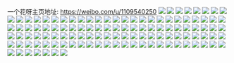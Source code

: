 一个花呀主页地址: https://weibo.com/u/1109540250 
![](https://wx4.sinaimg.cn/mw2000/42223d9agy1h8quphaeh2j22dc35s7wi.jpg) 
![](https://wx4.sinaimg.cn/mw2000/42223d9agy1h8qupd6d7ej22c0340e82.jpg) 
![](https://wx4.sinaimg.cn/mw2000/42223d9agy1h8quplsr2xj22c03404qr.jpg) 
![](https://wx4.sinaimg.cn/mw2000/42223d9agy1h8qupitvofj21ze2n7kjl.jpg) 
![](https://wx4.sinaimg.cn/mw2000/42223d9agy1h8qupjzunvj222v2ru1ky.jpg) 
![](https://wx4.sinaimg.cn/mw2000/42223d9agy1h8qupexedcj229g30mkjm.jpg) 
![](https://wx4.sinaimg.cn/mw2000/42223d9agy1h7ztguwzohj22c03401kx.jpg) 
![](https://wx4.sinaimg.cn/mw2000/42223d9agy1h7ztgwuq34j21t02eo4in.jpg) 
![](https://wx4.sinaimg.cn/mw2000/42223d9agy1h7ztgztiu7j21t02eo1hv.jpg) 
![](https://wx4.sinaimg.cn/mw2000/42223d9agy1h7zth5p4mnj22dc35s7wi.jpg) 
![](https://wx4.sinaimg.cn/mw2000/42223d9agy1h7zth46l3xj22c0349b1j.jpg) 
![](https://wx4.sinaimg.cn/mw2000/42223d9agy1h7zth1c4p0j22c0340e81.jpg) 
![](https://wx4.sinaimg.cn/mw2000/42223d9agy1h7y32n63f9j20wi17c7do.jpg) 
![](https://wx4.sinaimg.cn/mw2000/42223d9agy1h7y32mpv9tj20wi17c7jq.jpg) 
![](https://wx4.sinaimg.cn/mw2000/42223d9agy1h7y32e17mkj22c0340npd.jpg) 
![](https://wx4.sinaimg.cn/mw2000/42223d9agy1h7czr0xfpvj22c0340qv5.jpg) 
![](https://wx4.sinaimg.cn/mw2000/42223d9agy1h7czqvbta7j22dc35sb2a.jpg) 
![](https://wx4.sinaimg.cn/mw2000/42223d9agy1h7czr9hcnfj22c0340b29.jpg) 
![](https://wx4.sinaimg.cn/mw2000/42223d9agy1h7czr6psegj21vg2hx4qp.jpg) 
![](https://wx4.sinaimg.cn/mw2000/42223d9agy1h7czr4lv54j22c0340u0x.jpg) 
![](https://wx4.sinaimg.cn/mw2000/42223d9agy1h7ae1czphsj22392sd7wi.jpg) 
![](https://wx4.sinaimg.cn/mw2000/42223d9agy1h7ae1hvre4j22c03404qt.jpg) 
![](https://wx4.sinaimg.cn/mw2000/42223d9agy1h7ae134oijj22c033pe86.jpg) 
![](https://wx4.sinaimg.cn/mw2000/42223d9agy1h7ae1a8rnmj22c0340x6r.jpg) 
![](https://wx4.sinaimg.cn/mw2000/42223d9agy1h7adz64ww2j22c0340e82.jpg) 
![](https://wx4.sinaimg.cn/mw2000/42223d9agy1h7adzisg8bj22d935skjl.jpg) 
![](https://wx4.sinaimg.cn/mw2000/42223d9agy1h7adzngtdqj22c0340u0z.jpg) 
![](https://wx4.sinaimg.cn/mw2000/42223d9agy1h7adzs3u9kj22dc35sker.jpg) 
![](https://wx4.sinaimg.cn/mw2000/42223d9agy1h7adzbkw3ij22b432uqv5.jpg) 
![](https://wx4.sinaimg.cn/mw2000/42223d9agy1h6z2f7o9wuj229x31cu0z.jpg) 
![](https://wx4.sinaimg.cn/mw2000/42223d9agy1h6z2fbt12yj21o028m1kx.jpg) 
![](https://wx4.sinaimg.cn/mw2000/42223d9agy1h6z2fae3xlj22dc35rx6q.jpg) 
![](https://wx4.sinaimg.cn/mw2000/42223d9agy1h6z2f3k3nsj222w2rwqv5.jpg) 
![](https://wx4.sinaimg.cn/mw2000/42223d9agy1h6wqib9gf1j229h30nkjm.jpg) 
![](https://wx4.sinaimg.cn/mw2000/42223d9agy1h6wqicd1chj22c03404qp.jpg) 
![](https://wx4.sinaimg.cn/mw2000/42223d9agy1h6wqign557j22092ocnpe.jpg) 
![](https://wx4.sinaimg.cn/mw2000/42223d9agy1h6wqiil90hj22512up7wi.jpg) 
![](https://wx4.sinaimg.cn/mw2000/42223d9agy1h6wqina818j22c03407wj.jpg) 
![](https://wx4.sinaimg.cn/mw2000/42223d9agy1h6wqipn8swj22c0340b2a.jpg) 
![](https://wx4.sinaimg.cn/mw2000/42223d9agy1h6wqidelbhj228i2zdwx0.jpg) 
![](https://wx4.sinaimg.cn/mw2000/42223d9agy1h6wqmzspe2j229x318x6p.jpg) 
![](https://wx4.sinaimg.cn/mw2000/42223d9agy1h6s26bstj4j22c0345kjm.jpg) 
![](https://wx4.sinaimg.cn/mw2000/42223d9agy1h6s26flm0hj21zh2njnpe.jpg) 
![](https://wx4.sinaimg.cn/mw2000/42223d9agy1h6s268l0q5j22c0340qv6.jpg) 
![](https://wx4.sinaimg.cn/mw2000/42223d9agy1h6s26de1msj22c03407wh.jpg) 
![](https://wx4.sinaimg.cn/mw2000/42223d9agy1h6s266b9v6j22c0340qv5.jpg) 
![](https://wx4.sinaimg.cn/mw2000/42223d9agy1h6s26a2psaj22852yvnpd.jpg) 
![](https://wx4.sinaimg.cn/mw2000/42223d9agy1h6onhgi361j21t02eob29.jpg) 
![](https://wx4.sinaimg.cn/mw2000/42223d9agy1h6on68q3apj20wi1cr3yz.jpg) 
![](https://wx4.sinaimg.cn/mw2000/42223d9agy1h6on67wn3yj21t02f611x.jpg) 
![](https://wx4.sinaimg.cn/mw2000/42223d9agy1h6on6ba6nij20u00u0q9e.jpg) 
![](https://wx4.sinaimg.cn/mw2000/42223d9agy1h6onhrd6wej20u00u0k2g.jpg) 
![](https://wx4.sinaimg.cn/mw2000/42223d9agy1h6on6apaxoj21y91v8npd.jpg) 
![](https://wx4.sinaimg.cn/mw2000/42223d9agy1h6oniw5smhj22c03404qq.jpg) 
![](https://wx4.sinaimg.cn/mw2000/42223d9agy1h6onixe1tqj20u00u0gsj.jpg) 
![](https://wx4.sinaimg.cn/mw2000/42223d9agy1h6ogwt9ijwj20u011iaom.jpg) 
![](https://wx4.sinaimg.cn/mw2000/42223d9agy1h6l88dchrdj20u00ztjv5.jpg) 
![](https://wx4.sinaimg.cn/mw2000/42223d9agy1h6l88bcgukj21401e0toy.jpg) 
![](https://wx4.sinaimg.cn/mw2000/42223d9agy1h6iv7u0oi5j226m2wudr1.jpg) 
![](https://wx4.sinaimg.cn/mw2000/42223d9agy1h6iv7wehjvj22c0340aes.jpg) 
![](https://wx4.sinaimg.cn/mw2000/42223d9agy1h6iv7zn1pej22632w4e82.jpg) 
![](https://wx4.sinaimg.cn/mw2000/42223d9agy1h6iv7qq9zrj22c03407wj.jpg) 
![](https://wx4.sinaimg.cn/mw2000/42223d9agy1h6flldt8yzj227n2y8q83.jpg) 
![](https://wx4.sinaimg.cn/mw2000/42223d9agy1h6fllbhfv3j22c0340jxb.jpg) 
![](https://wx4.sinaimg.cn/mw2000/42223d9agy1h6fll856ovj21t02eodm8.jpg) 
![](https://wx4.sinaimg.cn/mw2000/42223d9agy1h6fllgxq6ij21t02eob2a.jpg) 
![](https://wx4.sinaimg.cn/mw2000/42223d9agy1h6fllj46boj22c02c0npe.jpg) 
![](https://wx4.sinaimg.cn/mw2000/42223d9agy1h6flllpf3fj22c0340hdu.jpg) 
![](https://wx4.sinaimg.cn/mw2000/42223d9agy1h67cdn5utxj22dc35s17w.jpg) 
![](https://wx4.sinaimg.cn/mw2000/42223d9agy1h67cddhnj8j228u2zsb2a.jpg) 
![](https://wx4.sinaimg.cn/mw2000/42223d9agy1h67cdpwufbj22eo1t0hdt.jpg) 
![](https://wx4.sinaimg.cn/mw2000/42223d9agy1h67cd9ruh8j21v22he4qp.jpg) 
![](https://wx4.sinaimg.cn/mw2000/42223d9agy1h67cdgum0rj22c03404qq.jpg) 
![](https://wx4.sinaimg.cn/mw2000/42223d9agy1h67cdjpxh6j22c0340jx4.jpg) 
![](https://wx4.sinaimg.cn/mw2000/42223d9agy1h645xnzclgj20tu0tutf3.jpg) 
![](https://wx4.sinaimg.cn/mw2000/42223d9agy1h645rpygaxj22c0340e81.jpg) 
![](https://wx4.sinaimg.cn/mw2000/42223d9agy1h645s7xt6oj22c02c0h8u.jpg) 
![](https://wx4.sinaimg.cn/mw2000/42223d9agy1h645rwo1fbj22c02c0hdv.jpg) 
![](https://wx4.sinaimg.cn/mw2000/42223d9agy1h645scgiuej22c02c0nju.jpg) 
![](https://wx4.sinaimg.cn/mw2000/42223d9agy1h645s240rxj22c02c0txm.jpg) 
![](https://wx4.sinaimg.cn/mw2000/42223d9agy1h5xtmhepgjj22c0340qv5.jpg) 
![](https://wx4.sinaimg.cn/mw2000/42223d9agy1h5xtm2v5eyj229g30mn6h.jpg) 
![](https://wx4.sinaimg.cn/mw2000/42223d9agy1h5xtmrwrtjj22c0340hdw.jpg) 
![](https://wx4.sinaimg.cn/mw2000/42223d9agy1h5xtmukiguj22c0340x6p.jpg) 
![](https://wx4.sinaimg.cn/mw2000/42223d9agy1h5xtm8imf7j21t02eon2r.jpg) 
![](https://wx4.sinaimg.cn/mw2000/42223d9agy1h5r5s4nxldj22bz340n7k.jpg) 
![](https://wx4.sinaimg.cn/mw2000/42223d9agy1h5r5snfc1dj22c03404qr.jpg) 
![](https://wx4.sinaimg.cn/mw2000/42223d9agy1h5r5sjo310j22c0340wku.jpg) 
![](https://wx4.sinaimg.cn/mw2000/42223d9agy1h5r5svh9d9j22ba33yhdu.jpg) 
![](https://wx4.sinaimg.cn/mw2000/42223d9agy1h5lk9n80x7j22bt2y8b2b.jpg) 
![](https://wx4.sinaimg.cn/mw2000/42223d9agy1h5lk998ddkj22bz33ze86.jpg) 
![](https://wx4.sinaimg.cn/mw2000/42223d9agy1h5lk9j6xz7j22c0340x6p.jpg) 
![](https://wx4.sinaimg.cn/mw2000/42223d9agy1h5lk9l24vzj22d835se82.jpg) 
![](https://wx4.sinaimg.cn/mw2000/42223d9agy1h5lk9cx8r4j22c0340u0y.jpg) 
![](https://wx4.sinaimg.cn/mw2000/42223d9agy1h5lkawfez8j22c02c04qr.jpg) 
![](https://wx4.sinaimg.cn/mw2000/42223d9agy1h5c64pqk9wj223z2tbu0x.jpg) 
![](https://wx4.sinaimg.cn/mw2000/42223d9agy1h5c63egfaxj21t02eob29.jpg) 
![](https://wx4.sinaimg.cn/mw2000/42223d9agy1h5c63hcwexj21m225g1kx.jpg) 
![](https://wx4.sinaimg.cn/mw2000/42223d9agy1h5c64a7ng7j20u0140gtj.jpg) 
![](https://wx4.sinaimg.cn/mw2000/42223d9agy1h5c6dgxxy5j22c0340e81.jpg) 
![](https://wx4.sinaimg.cn/mw2000/42223d9agy1h5c6dyigyrj20tu0tuq7f.jpg) 
![](https://wx4.sinaimg.cn/mw2000/42223d9agy1h5c6dzym36j20u00u0dq0.jpg) 
![](https://wx4.sinaimg.cn/mw2000/42223d9agy1h4w11zyyf3j22c033tqst.jpg) 
![](https://wx4.sinaimg.cn/mw2000/42223d9agy1h4w11s3jpxj22de35snpd.jpg) 
![](https://wx4.sinaimg.cn/mw2000/42223d9agy1h4w11w3ywcj22da35s1ky.jpg) 
![](https://wx4.sinaimg.cn/mw2000/42223d9agy1h4w11ywu5kj22dc35shdt.jpg) 
![](https://wx4.sinaimg.cn/mw2000/42223d9agy1h4kjb9xmqlj21t02eue81.jpg) 
![](https://wx4.sinaimg.cn/mw2000/42223d9agy1h4kjb8uk2tj21ru2ek7wh.jpg) 
![](https://wx4.sinaimg.cn/mw2000/42223d9agy1h4c1iec0knj222a2r1hdt.jpg) 
![](https://wx4.sinaimg.cn/mw2000/42223d9agy1h4c1ib72zzj216p1kw4qp.jpg) 
![](https://wx4.sinaimg.cn/mw2000/42223d9agy1h4c1i80jzwj22c0340hdv.jpg) 
![](https://wx4.sinaimg.cn/mw2000/42223d9agy1h3yrizm7k2j21t02eo7wh.jpg) 
![](https://wx4.sinaimg.cn/mw2000/42223d9agy1h3yrjqkj3fj20wi17cgv0.jpg) 
![](https://wx4.sinaimg.cn/mw2000/42223d9agy1h3yrj2n3znj21re2cihdt.jpg) 
![](https://wx4.sinaimg.cn/mw2000/42223d9agy1h3yrj4wkefj21t02eonpd.jpg) 
